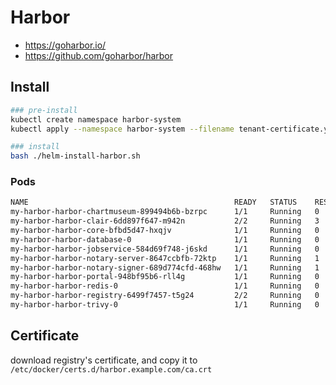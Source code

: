 # Harbor

- https://goharbor.io/
- https://github.com/goharbor/harbor

## Install

```bash
### pre-install
kubectl create namespace harbor-system
kubectl apply --namespace harbor-system --filename tenant-certificate.yaml

### install
bash ./helm-install-harbor.sh
```

### Pods

```txt
NAME                                              READY   STATUS    RESTARTS   AGE
my-harbor-harbor-chartmuseum-899494b6b-bzrpc      1/1     Running   0          96s
my-harbor-harbor-clair-6dd897f647-m942n           2/2     Running   3          95s
my-harbor-harbor-core-bfbd5d47-hxqjv              1/1     Running   0          96s
my-harbor-harbor-database-0                       1/1     Running   0          95s
my-harbor-harbor-jobservice-584d69f748-j6skd      1/1     Running   0          96s
my-harbor-harbor-notary-server-8647ccbfb-72ktp    1/1     Running   1          96s
my-harbor-harbor-notary-signer-689d774cfd-468hw   1/1     Running   1          96s
my-harbor-harbor-portal-948bf95b6-rll4g           1/1     Running   0          96s
my-harbor-harbor-redis-0                          1/1     Running   0          96s
my-harbor-harbor-registry-6499f7457-t5g24         2/2     Running   0          95s
my-harbor-harbor-trivy-0                          1/1     Running   0          95s
```

## Certificate

download registry's certificate, and copy it to `/etc/docker/certs.d/harbor.example.com/ca.crt`

